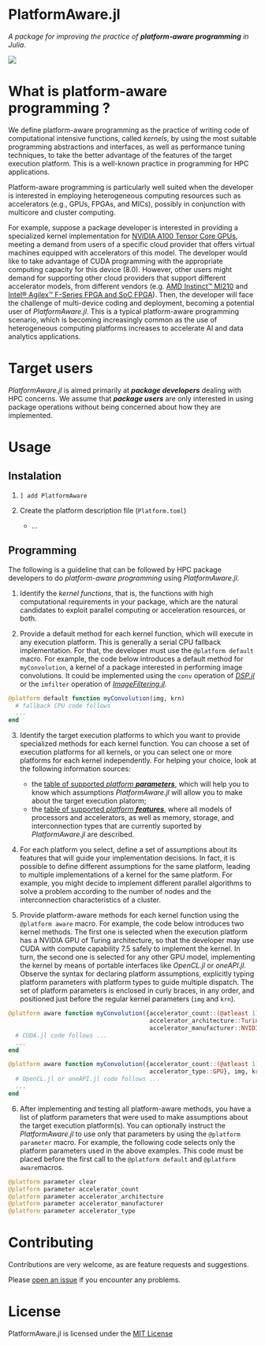 # PlatformAware.jl

_A package for improving the practice of **platform-aware programming** in Julia_.

[![][build-img]][build-url]

# What is platform-aware programming ?

We define platform-aware programming as the practice of writing code of computational intensive functions, called _kernels_, by using the most suitable programming abstractions and interfaces, as well as performance tuning techniques, to take the better advantage of the features of the target execution platform. This is a well-known practice in programming for HPC applications.

Platform-aware programming is particularly well suited when the developer is interested in employing heterogeneous computing resources such as accelerators (e.g., GPUs, FPGAs, and MICs), possibly in conjunction with multicore and cluster computing.

For example, suppose a package developer is interested in providing a specialized kernel implementation for [NVIDIA A100 Tensor Core GPUs](https://www.nvidia.com/en-us/data-center/a100), meeting a demand from users of a specific cloud provider that offers virtual machines equipped with accelerators of this model. The developer would like to take advantage of CUDA programming with the appropriate computing capacity for this device (8.0). However, other users might demand for supporting other cloud providers that support different accelerator models, from different vendors (e.g. [AMD Instinct™ MI210](https://www.amd.com/en/products/server-accelerators/amd-instinct-mi210) and [Intel® Agilex™ F-Series FPGA and SoC FPGA](https://www.intel.com/content/www/us/en/products/details/fpga/agilex/f-series.html)). Then, the developer will face the challenge of multi-device coding and deployment, becoming a potential user of _PlatformAware.jl_. This is a typical platform-aware programming scenario, which is becoming increasingly common as the use of heterogeneous computing platforms increases to accelerate AI and data analytics applications.

# Target users

_PlatformAware.jl_ is aimed primarily at **_package developers_** dealing with HPC concerns. We assume that **_package users_** are only interested in using package operations without being concerned about how they are implemented.

# Usage

## Instalation

1. ```] add PlatformAware```

2. Create the platform description file (```Platform.toml```)

   - ...

## Programming

The following is a guideline that can be followed by HPC package developers to do _platform-aware programming_ using _PlatformAware.jl_.

1. Identify the _kernel functions_, that is, the functions with high computational requirements in your package, which are the natural candidates to exploit parallel computing or acceleration resources, or both.

2. Provide a default method for each kernel function, which will execute in any execution platform. This is generally a serial CPU fallback implementation. For that, the developer must use the ```@platform default``` macro. For example, the code below introduces a default method for ```myConvolution```, a kernel of a package interested in performing image convolutions. It could be implemented using the ```conv``` operation of [_DSP.jl_](https://github.com/JuliaDSP/DSP.jl) or the ```imfilter``` operation of [_ImageFiltering.jl_](https://juliaimages.org/ImageFiltering.jl/stable/).

```julia
@platform default function myConvolution(img, krn)
  # fallback CPU code follows 
  ...
end
```


3. Identify the target execution platforms to which you want to provide specialized methods for each kernel function. You can choose a set of execution platforms for all kernels, or you can select one or more platforms for each kernel independently. For helping your choice, look at the following information sources:
   - the [table of supported _platform **parameters**_](https://docs.google.com/spreadsheets/d/1n-c4b7RxUduaKV43XrTnt54w-SR1AXgVNI7dN2OkEUc/edit?usp=sharing), which will help you to know which assumptions _PlatformAware.jl_ will allow you to make about the target execution platorm;
   - the [table of supported _platform **features**_](), where all models of processors and accelerators, as well as memory, storage, and interconnection types that are currently suported by _PlatformAware.jl_ are described.

4. For each platform you select, define a set of assumptions about its features that will guide your implementation decisions. In fact, it is possible to define different assumptions for the same platform, leading to multiple implementations of a kernel for the same platform. For example, you might decide to implement different parallel algorithms to solve a problem according to the number of nodes and the interconnection characteristics of a cluster.

5. Provide platform-aware methods for each kernel function using the ```@platform aware``` macro. For example, the code below introduces two kernel methods. The first one is selected when the execution platform has a NVIDIA GPU of Turing architecture, so that the developer may use CUDA with compute capability 7.5 safely to implement the kernel. In turn, the second one is selected for any other GPU model, implementing the kernel by means of portable interfaces like _OpenCL.jl_ or _oneAPI.jl_. Observe the syntax for declaring platform assumptions, explicitly typing platform parameters with platform types to guide multiple dispatch. The set of platform parameters is enclosed in curly braces, in any order, and positioned just before the regular kernel parameters (```img``` and ```krn```).

```julia
@platform aware function myConvolution({accelerator_count::(@atleast 1), 
                                        accelerator_architecture::Turing,
                                        accelerator_manufacturer::NVIDIA}, img, krn)
  # CUDA.jl code follows ...
  ...
end

@platform aware function myConvolution({accelerator_count::(@atleast 1),
                                        accelerator_type::GPU}, img, krn)
  # OpenCL.jl or oneAPI.jl code follows ...
  ...
end
```

6. After implementing and testing all platform-aware methods, you have a list of platform parameters that were used to make assumptions about the target execution platform(s). You can optionally instruct the _PlatformAware.jl_ to use only that parameters by using the ``@platform parameter`` macro. For example, the following code selects only the platform parameters used in the above examples. This code must be placed before the first call to the ```@platform default``` and ```@platform aware```macros.

```julia
@platform parameter clear
@platform parameter accelerator_count
@platform parameter accelerator_architecture
@platform parameter accelerator_manufacturer
@platform parameter accelerator_type
```

# Contributing

Contributions are very welcome, as are feature requests and suggestions.

Please [open an issue](https://github.com/decarvalhojunior-fh/PlatformAware.jl) if you encounter any problems.

# License

PlatformAware.jl is licensed under the [MIT License](https://github.com/decarvalhojunior-fh/PlatformAware.jl/blob/master/LICENSE) 

[build-img]: https://img.shields.io/github/workflow/status/JuliaEarth/ImageQuilting.jl/CI
[build-url]: https://github.com/decarvalhojunior-fh/PlatformAware.jl/actions
